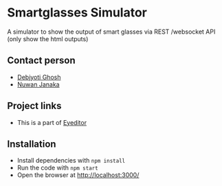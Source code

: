 # Smartglasses Simulator
A simulator to show the output of smart glasses via REST /websocket API (only show the html outputs)

## Contact person
- [Debjyoti Ghosh](https://www.nus-hci.org/team/debjyoti-ghosh/)
- [Nuwan Janaka](https://www.nus-hci.org/team/nuwan-janaka/)

## Project links
- This is a part of [Eyeditor](https://github.com/NUS-HCILab/Eyeditor)

## Installation
- Install dependencies with `npm install`
- Run the code with `npm start`
- Open the browser at [http://localhost:3000/](http://localhost:3000/)


